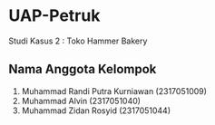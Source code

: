 # UAP-Petruk

Studi Kasus 2 : Toko Hammer Bakery

## Nama Anggota Kelompok

1. Muhammad Randi Putra Kurniawan        (2317051009)
2. Muhammad Alvin                        (2317051040)
3. Muhammad Zidan Rosyid                 (2317051044)
